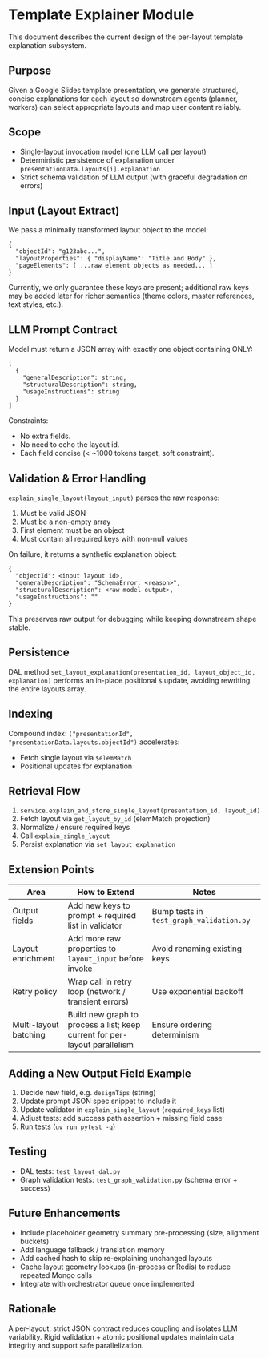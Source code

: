 # Template Explainer Module

This document describes the current design of the per-layout template explanation subsystem.

## Purpose

Given a Google Slides template presentation, we generate structured, concise explanations for each layout so downstream agents (planner, workers) can select appropriate layouts and map user content reliably.

## Scope

-   Single-layout invocation model (one LLM call per layout)
-   Deterministic persistence of explanation under `presentationData.layouts[i].explanation`
-   Strict schema validation of LLM output (with graceful degradation on errors)

## Input (Layout Extract)

We pass a minimally transformed layout object to the model:

```
{
  "objectId": "g123abc...",
  "layoutProperties": { "displayName": "Title and Body" },
  "pageElements": [ ...raw element objects as needed... ]
}
```

Currently, we only guarantee these keys are present; additional raw keys may be added later for richer semantics (theme colors, master references, text styles, etc.).

## LLM Prompt Contract

Model must return a JSON array with exactly one object containing ONLY:

```
[
  {
    "generalDescription": string,
    "structuralDescription": string,
    "usageInstructions": string
  }
]
```

Constraints:

-   No extra fields.
-   No need to echo the layout id.
-   Each field concise (< ~1000 tokens target, soft constraint).

## Validation & Error Handling

`explain_single_layout(layout_input)` parses the raw response:

1. Must be valid JSON
2. Must be a non-empty array
3. First element must be an object
4. Must contain all required keys with non-null values

On failure, it returns a synthetic explanation object:

```
{
  "objectId": <input layout id>,
  "generalDescription": "SchemaError: <reason>",
  "structuralDescription": <raw model output>,
  "usageInstructions": ""
}
```

This preserves raw output for debugging while keeping downstream shape stable.

## Persistence

DAL method `set_layout_explanation(presentation_id, layout_object_id, explanation)` performs an in-place positional `$` update, avoiding rewriting the entire layouts array.

## Indexing

Compound index: `("presentationId", "presentationData.layouts.objectId")` accelerates:

-   Fetch single layout via `$elemMatch`
-   Positional updates for explanation

## Retrieval Flow

1. `service.explain_and_store_single_layout(presentation_id, layout_id)`
2. Fetch layout via `get_layout_by_id` (elemMatch projection)
3. Normalize / ensure required keys
4. Call `explain_single_layout`
5. Persist explanation via `set_layout_explanation`

## Extension Points

| Area | How to Extend | Notes |
| --- | --- | --- |
| Output fields | Add new keys to prompt + required list in validator | Bump tests in `test_graph_validation.py` |
| Layout enrichment | Add more raw properties to `layout_input` before invoke | Avoid renaming existing keys |
| Retry policy | Wrap call in retry loop (network / transient errors) | Use exponential backoff |
| Multi-layout batching | Build new graph to process a list; keep current for per-layout parallelism | Ensure ordering determinism |

## Adding a New Output Field Example

1. Decide new field, e.g. `designTips` (string)
2. Update prompt JSON spec snippet to include it
3. Update validator in `explain_single_layout` (`required_keys` list)
4. Adjust tests: add success path assertion + missing field case
5. Run tests (`uv run pytest -q`)

## Testing

-   DAL tests: `test_layout_dal.py`
-   Graph validation tests: `test_graph_validation.py` (schema error + success)

## Future Enhancements

-   Include placeholder geometry summary pre-processing (size, alignment buckets)
-   Add language fallback / translation memory
-   Add cached hash to skip re-explaining unchanged layouts
-   Cache layout geometry lookups (in-process or Redis) to reduce repeated Mongo calls
-   Integrate with orchestrator queue once implemented

## Rationale

A per-layout, strict JSON contract reduces coupling and isolates LLM variability. Rigid validation + atomic positional updates maintain data integrity and support safe parallelization.
